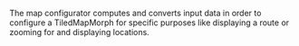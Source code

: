 The map configurator computes and converts input data in order to configure a TiledMapMorph  for specific purposes like displaying a route or zooming for and displaying locations.